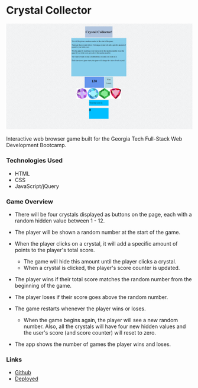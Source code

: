 # Crystal Collector

![Crystal Collector screenshot](assets/images/CrystalCollector.png)

Interactive web browser game built for the Georgia Tech Full-Stack Web Development Bootcamp.

### Technologies Used

- HTML
- CSS
- JavaScript/jQuery

### Game Overview

   * There will be four crystals displayed as buttons on the page, each with a random hidden value between 1 - 12.

   * The player will be shown a random number at the start of the game.

   * When the player clicks on a crystal, it will add a specific amount of points to the player's total score. 

     * The game will hide this amount until the player clicks a crystal.
     * When a crystal is clicked, the player's score counter is updated.

   * The player wins if their total score matches the random number from the beginning of the game.

   * The player loses if their score goes above the random number.

   * The game restarts whenever the player wins or loses.

     * When the game begins again, the player will see a new random number. Also, all the crystals will have four new hidden values and the user's score (and score counter) will reset to zero.

   * The app shows the number of games the player wins and loses.

### Links

- [Github](https://github.com/fyeh0/CrystalCollector)
- [Deployed](https://fyeh0.github.io/CrystalCollector/)